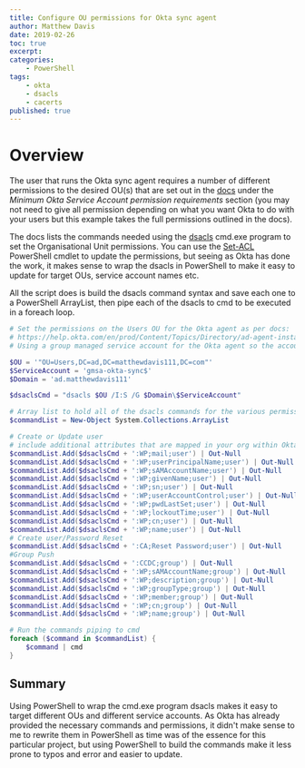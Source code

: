 ```yaml
---
title: Configure OU permissions for Okta sync agent
author: Matthew Davis
date: 2019-02-26
toc: true
excerpt: 
categories:
    - PowerShell
tags:
    - okta
    - dsacls
    - cacerts
published: true
---
```


# Overview

The user that runs the Okta sync agent requires a number of different permissions to the desired OU(s) that are set out in the [docs] under the *Minimum Okta Service Account permission requirements* section (you may not need to give all permission depending on what you want Okta to do with your users but this example takes the full permissions outlined in the docs).

The docs lists the commands needed using the [dsacls] cmd.exe program to set the Organisational Unit permissions. You can use the [Set-ACL] PowerShell cmdlet to update the permissions, but seeing as Okta has done the work, it makes sense to wrap the dsacls in PowerShell to make it easy to update for target OUs, service account names etc.

All the script does is build the dsacls command syntax and save each one to a PowerShell ArrayList, then pipe each of the dsacls to cmd to be executed in a foreach loop.

```PowerShell
# Set the permissions on the Users OU for the Okta agent as per docs:
# https://help.okta.com/en/prod/Content/Topics/Directory/ad-agent-install.htm
# Using a group managed service account for the Okta agent so the account name has a $ 

$OU = '"OU=Users,DC=ad,DC=matthewdavis111,DC=com"'
$ServiceAccount = 'gmsa-okta-sync$'
$Domain = 'ad.matthewdavis111'

$dsaclsCmd = "dsacls $OU /I:S /G $Domain\$ServiceAccount"

# Array list to hold all of the dsacls commands for the various permissions for Okta
$commandList = New-Object System.Collections.ArrayList

# Create or Update user
# include additional attributes that are mapped in your org within Okta
$commandList.Add($dsaclsCmd + ':WP;mail;user') | Out-Null
$commandList.Add($dsaclsCmd + ':WP;userPrincipalName;user') | Out-Null
$commandList.Add($dsaclsCmd + ':WP;sAMAccountName;user') | Out-Null
$commandList.Add($dsaclsCmd + ':WP;givenName;user') | Out-Null
$commandList.Add($dsaclsCmd + ':WP;sn;user') | Out-Null
$commandList.Add($dsaclsCmd + ':WP;userAccountControl;user') | Out-Null
$commandList.Add($dsaclsCmd + ':WP;pwdLastSet;user') | Out-Null
$commandList.Add($dsaclsCmd + ':WP;lockoutTime;user') | Out-Null
$commandList.Add($dsaclsCmd + ':WP;cn;user') | Out-Null
$commandList.Add($dsaclsCmd + ':WP;name;user') | Out-Null
# Create user/Password Reset
$commandList.Add($dsaclsCmd + ':CA;Reset Password;user') | Out-Null
#Group Push
$commandList.Add($dsaclsCmd + ':CCDC;group') | Out-Null
$commandList.Add($dsaclsCmd + ':WP;sAMAccountName;group') | Out-Null
$commandList.Add($dsaclsCmd + ':WP;description;group') | Out-Null
$commandList.Add($dsaclsCmd + ':WP;groupType;group') | Out-Null
$commandList.Add($dsaclsCmd + ':WP;member;group') | Out-Null
$commandList.Add($dsaclsCmd + ':WP;cn;group') | Out-Null
$commandList.Add($dsaclsCmd + ':WP;name;group') | Out-Null

# Run the commands piping to cmd
foreach ($command in $commandList) {
    $command | cmd
}

```

## Summary

Using PowerShell to wrap the cmd.exe program dsacls makes it easy to target different OUs and different service accounts. As Okta has already provided the necessary commands and permissions, it didn't make sense to me to rewrite them in PowerShell as time was of the essence for this particular project, but using PowerShell to build the commands make it less prone to typos and error and easier to update.

[docs]: https://help.okta.com/en/prod/Content/Topics/Directory/ad-agent-install.htm
[dsacls]: https://ss64.com/nt/dsacls.html
[Set-Acl]: https://docs.microsoft.com/en-us/powershell/module/microsoft.powershell.security/set-acl?view=powershell-6